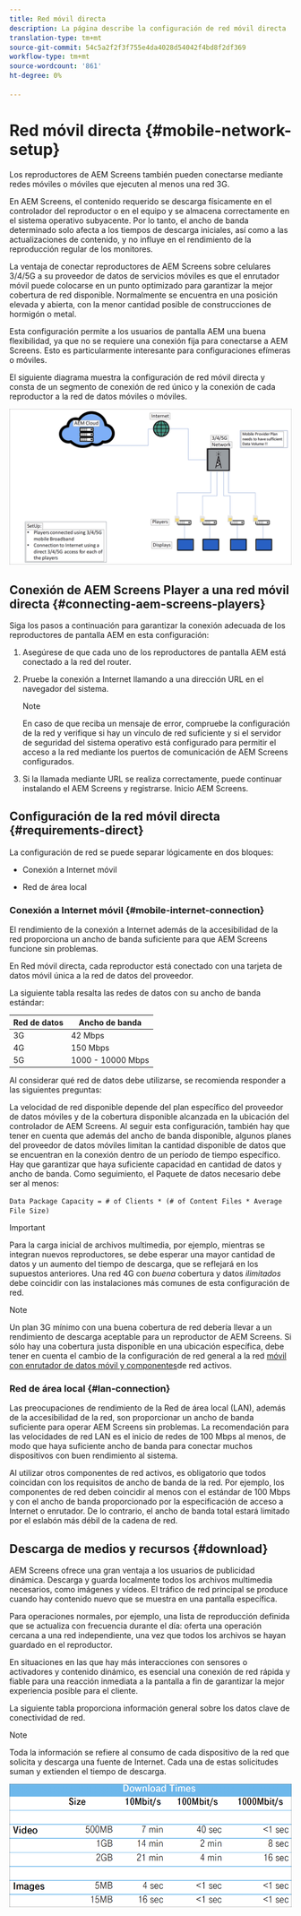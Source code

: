 ```yaml
---
title: Red móvil directa
description: La página describe la configuración de red móvil directa
translation-type: tm+mt
source-git-commit: 54c5a2f2f3f755e4da4028d54042f4bd8f2df369
workflow-type: tm+mt
source-wordcount: '861'
ht-degree: 0%

---
```



# Red móvil directa {#mobile-network-setup}

Los reproductores de AEM Screens también pueden conectarse mediante redes móviles o móviles que ejecuten al menos una red 3G.

En AEM Screens, el contenido requerido se descarga físicamente en el controlador del reproductor o en el equipo y se almacena correctamente en el sistema operativo subyacente. Por lo tanto, el ancho de banda determinado solo afecta a los tiempos de descarga iniciales, así como a las actualizaciones de contenido, y no influye en el rendimiento de la reproducción regular de los monitores.

La ventaja de conectar reproductores de AEM Screens sobre celulares 3/4/5G a su proveedor de datos de servicios móviles es que el enrutador móvil puede colocarse en un punto optimizado para garantizar la mejor cobertura de red disponible. Normalmente se encuentra en una posición elevada y abierta, con la menor cantidad posible de construcciones de hormigón o metal.

Esta configuración permite a los usuarios de pantalla AEM una buena flexibilidad, ya que no se requiere una conexión fija para conectarse a AEM Screens. Esto es particularmente interesante para configuraciones efímeras o móviles.

El siguiente diagrama muestra la configuración de red móvil directa y consta de un segmento de conexión de red único y la conexión de cada reproductor a la red de datos móviles o móviles.

![](/help/using/assets/direct-mobile-1.png)

## Conexión de AEM Screens Player a una red móvil directa {#connecting-aem-screens-players}

Siga los pasos a continuación para garantizar la conexión adecuada de los reproductores de pantalla AEM en esta configuración:

1. Asegúrese de que cada uno de los reproductores de pantalla AEM está conectado a la red del router.

1. Pruebe la conexión a Internet llamando a una dirección URL en el navegador del sistema.

   >[!NOTE]
   >En caso de que reciba un mensaje de error, compruebe la configuración de la red y verifique si hay un vínculo de red suficiente y si el servidor de seguridad del sistema operativo está configurado para permitir el acceso a la red mediante los puertos de comunicación de AEM Screens configurados.

1. Si la llamada mediante URL se realiza correctamente, puede continuar instalando el AEM Screens y registrarse. Inicio AEM Screens.

## Configuración de la red móvil directa {#requirements-direct}

La configuración de red se puede separar lógicamente en dos bloques:

* Conexión a Internet móvil

* Red de área local

### Conexión a Internet móvil {#mobile-internet-connection}

El rendimiento de la conexión a Internet además de la accesibilidad de la red proporciona un ancho de banda suficiente para que AEM Screens funcione sin problemas.

En Red móvil directa, cada reproductor está conectado con una tarjeta de datos móvil única a la red de datos del proveedor.

La siguiente tabla resalta las redes de datos con su ancho de banda estándar:

| Red de datos | Ancho de banda |
|--- |--- |
| 3G | 42 Mbps |
| 4G | 150 Mbps |
| 5G | 1000 - 10000 Mbps |

Al considerar qué red de datos debe utilizarse, se recomienda responder a las siguientes preguntas:

La velocidad de red disponible depende del plan específico del proveedor de datos móviles y de la cobertura disponible alcanzada en la ubicación del controlador de AEM Screens.
Al seguir esta configuración, también hay que tener en cuenta que además del ancho de banda disponible, algunos planes del proveedor de datos móviles limitan la cantidad disponible de datos que se encuentran en la conexión dentro de un período de tiempo específico. Hay que garantizar que haya suficiente capacidad en cantidad de datos y ancho de banda.
Como seguimiento, el Paquete de datos necesario debe ser al menos:

`Data Package Capacity = # of Clients * (# of Content Files * Average File Size)`


>[!IMPORTANT]
>Para la carga inicial de archivos multimedia, por ejemplo, mientras se integran nuevos reproductores, se debe esperar una mayor cantidad de datos y un aumento del tiempo de descarga, que se reflejará en los supuestos anteriores. Una red 4G con *buena* cobertura y datos *ilimitados* debe coincidir con las instalaciones más comunes de esta configuración de red.

>[!NOTE]
>Un plan 3G mínimo con una buena cobertura de red debería llevar a un rendimiento de descarga aceptable para un reproductor de AEM Screens. Si sólo hay una cobertura justa disponible en una ubicación específica, debe tener en cuenta el cambio de la configuración de red general a la red [móvil con enrutador de datos móvil y componentes](/help/using/mobile-network-router.md)de red activos.


### Red de área local {#lan-connection}

Las preocupaciones de rendimiento de la Red de área local (LAN), además de la accesibilidad de la red, son proporcionar un ancho de banda suficiente para operar AEM Screens sin problemas. La recomendación para las velocidades de red LAN es el inicio de redes de 100 Mbps al menos, de modo que haya suficiente ancho de banda para conectar muchos dispositivos con buen rendimiento al sistema.

Al utilizar otros componentes de red activos, es obligatorio que todos coincidan con los requisitos de ancho de banda de la red. Por ejemplo, los componentes de red deben coincidir al menos con el estándar de 100 Mbps y con el ancho de banda proporcionado por la especificación de acceso a Internet o enrutador. De lo contrario, el ancho de banda total estará limitado por el eslabón más débil de la cadena de red.

## Descarga de medios y recursos {#download}

AEM Screens ofrece una gran ventaja a los usuarios de publicidad dinámica. Descarga y guarda localmente todos los archivos multimedia necesarios, como imágenes y vídeos. El tráfico de red principal se produce cuando hay contenido nuevo que se muestra en una pantalla específica.

Para operaciones normales, por ejemplo, una lista de reproducción definida que se actualiza con frecuencia durante el día: oferta una operación cercana a una red independiente, una vez que todos los archivos se hayan guardado en el reproductor.

En situaciones en las que hay más interacciones con sensores o activadores y contenido dinámico, es esencial una conexión de red rápida y fiable para una reacción inmediata a la pantalla a fin de garantizar la mejor experiencia posible para el cliente.

La siguiente tabla proporciona información general sobre los datos clave de conectividad de red.

>[!NOTE]
>
>Toda la información se refiere al consumo de cada dispositivo de la red que solicita y descarga una fuente de Internet. Cada una de estas solicitudes suman y extienden el tiempo de descarga.

![](/help/using/assets/download-times-mobile.png)



